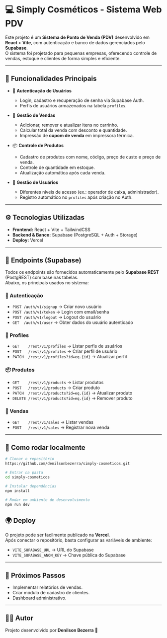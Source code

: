 # 💻 Simply Cosméticos - Sistema Web PDV

Este projeto é um **Sistema de Ponto de Venda (PDV)** desenvolvido em **React + Vite**, com autenticação e banco de dados gerenciados pelo **Supabase**.  
O sistema foi projetado para pequenas empresas, oferecendo controle de vendas, estoque e clientes de forma simples e eficiente.

---

## 🚀 Funcionalidades Principais

- 🔐 **Autenticação de Usuários**
  - Login, cadastro e recuperação de senha via Supabase Auth.
  - Perfis de usuários armazenados na tabela `profiles`.

- 🛒 **Gestão de Vendas**
  - Adicionar, remover e atualizar itens no carrinho.
  - Calcular total da venda com desconto e quantidade.
  - Impressão de **cupom de venda** em impressora térmica.

- 📦 **Controle de Produtos**
  - Cadastro de produtos com nome, código, preço de custo e preço de venda.
  - Controle de quantidade em estoque.
  - Atualização automática após cada venda.

- 👥 **Gestão de Usuários**
  - Diferentes níveis de acesso (ex.: operador de caixa, administrador).
  - Registro automático no `profiles` após criação no Auth.

---

## ⚙️ Tecnologias Utilizadas

- **Frontend:** React + Vite + TailwindCSS  
- **Backend & Banco:** Supabase (PostgreSQL + Auth + Storage)  
- **Deploy:** Vercel  

---

## 📡 Endpoints (Supabase)

Todos os endpoints são fornecidos automaticamente pelo **Supabase REST** (PostgREST) com base nas tabelas.  
Abaixo, os principais usados no sistema:

### 🔑 Autenticação
- `POST /auth/v1/signup` → Criar novo usuário  
- `POST /auth/v1/token` → Login com email/senha  
- `POST /auth/v1/logout` → Logout do usuário  
- `GET  /auth/v1/user` → Obter dados do usuário autenticado  

### 👤 Profiles
- `GET    /rest/v1/profiles` → Listar perfis de usuários  
- `POST   /rest/v1/profiles` → Criar perfil de usuário  
- `PATCH  /rest/v1/profiles?id=eq.{id}` → Atualizar perfil  

### 📦 Produtos
- `GET    /rest/v1/products` → Listar produtos  
- `POST   /rest/v1/products` → Criar produto  
- `PATCH  /rest/v1/products?id=eq.{id}` → Atualizar produto  
- `DELETE /rest/v1/products?id=eq.{id}` → Remover produto  

### 🛒 Vendas
- `GET    /rest/v1/sales` → Listar vendas  
- `POST   /rest/v1/sales` → Registrar nova venda  

---

## 📖 Como rodar localmente

```bash
# Clonar o repositório
https://github.com/denilsonbezerra/simply-cosmeticos.git

# Entrar na pasta
cd simply-cosmeticos

# Instalar dependências
npm install

# Rodar em ambiente de desenvolvimento
npm run dev
```

## 🌍 Deploy

O projeto pode ser facilmente publicado na **Vercel**.  
Após conectar o repositório, basta configurar as variáveis de ambiente:

- `VITE_SUPABASE_URL` → URL do Supabase  
- `VITE_SUPABASE_ANON_KEY` → Chave pública do Supabase  

---

## 📌 Próximos Passos

- Implementar relatórios de vendas.  
- Criar módulo de cadastro de clientes.  
- Dashboard administrativo.  

---

## 👨‍💻 Autor

Projeto desenvolvido por **Denilson Bezerra** 🚀  
